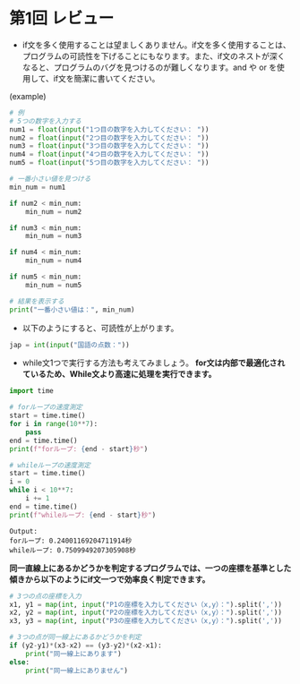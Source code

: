 # 第1回 レビュー
* if文を多く使用することは望ましくありません。if文を多く使用することは、プログラムの可読性を下げることにもなります。また、if文のネストが深くなると、プログラムのバグを見つけるのが難しくなります。and や or を使用して、if文を簡潔に書いてください。

(example)

```python
# 例
# 5つの数字を入力する
num1 = float(input("1つ目の数字を入力してください： "))
num2 = float(input("2つ目の数字を入力してください： "))
num3 = float(input("3つ目の数字を入力してください： "))
num4 = float(input("4つ目の数字を入力してください： "))
num5 = float(input("5つ目の数字を入力してください： "))

# 一番小さい値を見つける
min_num = num1

if num2 < min_num:
    min_num = num2

if num3 < min_num:
    min_num = num3

if num4 < min_num:
    min_num = num4

if num5 < min_num:
    min_num = num5

# 結果を表示する
print("一番小さい値は：", min_num)
```
* 以下のようにすると、可読性が上がります。
```python
jap = int(input("国語の点数："))
```
* while文1つで実行する方法も考えてみましょう。
**for文は内部で最適化されているため、While文より高速に処理を実行できます。**
```python
import time

# forループの速度測定
start = time.time()
for i in range(10**7):
    pass
end = time.time()
print(f"forループ: {end - start}秒")

# whileループの速度測定
start = time.time()
i = 0
while i < 10**7:
    i += 1
end = time.time()
print(f"whileループ: {end - start}秒")
```

```
Output:
forループ: 0.24001169204711914秒
whileループ: 0.7509949207305908秒
```

**同一直線上にあるかどうかを判定するプログラムでは、一つの座標を基準とした傾きから以下のようにif文一つで効率良く判定できます。**

```python
# 3つの点の座標を入力
x1, y1 = map(int, input("P1の座標を入力してください（x,y）：").split(','))
x2, y2 = map(int, input("P2の座標を入力してください（x,y）：").split(','))
x3, y3 = map(int, input("P3の座標を入力してください（x,y）：").split(','))

# 3つの点が同一線上にあるかどうかを判定
if (y2-y1)*(x3-x2) == (y3-y2)*(x2-x1):
    print("同一線上にあります")
else:
    print("同一線上にありません")

```
